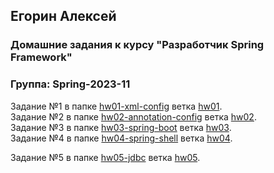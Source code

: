 ## Егорин Алексей

### Домашние задания к курсу "Разработчик Spring Framework"

### Группа: Spring-2023-11


Задание №1 в папке [hw01-xml-config](./hw01-xml-config) ветка [hw01](https://github.com/aegorin/2023-11-otus-spring-egorin/tree/hw01).\
Задание №2 в папке [hw02-annotation-config](./hw02-annotation-config) ветка [hw02](https://github.com/aegorin/2023-11-otus-spring-egorin/tree/hw02).\
Задание №3 в папке [hw03-spring-boot](./hw03-spring-boot) ветка [hw03](https://github.com/aegorin/2023-11-otus-spring-egorin/tree/hw03).\
Задание №4 в папке [hw04-spring-shell](./hw04-spring-shell) ветка [hw04](https://github.com/aegorin/2023-11-otus-spring-egorin/tree/hw04).

Задание №5 в папке [hw05-jdbc](./hw05-jdbc) ветка [hw05](https://github.com/aegorin/2023-11-otus-spring-egorin/tree/hw05).
